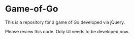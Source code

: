 # Game-of-Go
This is a repository for a game of Go developed via jQuery.


Please review this code. Only UI needs to be developed now.
